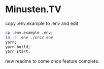 # Minusten.TV

copy .env.example to .env and edit

```BASH
cp .env.example .env;
ln -s .env ./src/.env
yarn;
yarn build;
yarn start;
```

new readme to come once feature complete.
